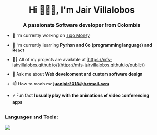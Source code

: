 <h1 align="center">Hi 🧑🏾‍💻, I'm Jair Villalobos</h1>
<h3 align="center">A passionate Software developer from Colombia</h3>

- 🔭 I’m currently working on [Tigo Money](https://tigomoney.com/gt/home-gt)

- 🌱 I’m currently learning **Pyrhon and Go (programming language) and React**

- 👨‍💻 All of my projects are available at
[https://mfs-jairvillalobos.github.io/](https://mfs-jairvillalobos.github.io/public/)

- 💬 Ask me about **Web development and custom software design**

- 📫 How to reach me **juanjair2018@hotmail.com**

- ⚡ Fun fact **I usually play with the animations of video conferencing apps**


## <h3 align="left">Languages and Tools:</h3>

<p align="left">
  <a href="https://skillicons.dev">
    <img src="https://skillicons.dev/icons?i=docker,fastapi,aws,go,django,python,java,figma,express,angular,sass,nextjs,js,html,css,react,postman,postgresql,linux,nodejs,git,spring,tailwindcss,mysql,qt,sequelize,vscode,wordpress,ts,bootstrap" />
</p>
